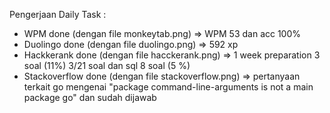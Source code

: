 Pengerjaan Daily Task :

- WPM done (dengan file monkeytab.png) => WPM 53 dan acc 100%
- Duolingo done (dengan file duolingo.png) => 592 xp
- Hackkerank done (dengan file hacckerank.png) => 1 week preparation 3 soal (11%) 3/21 soal dan sql 8 soal (5 %)
- Stackoverflow done (dengan file stackoverflow.png) => pertanyaan terkait go mengenai "package command-line-arguments is not a main package go" dan sudah dijawab
